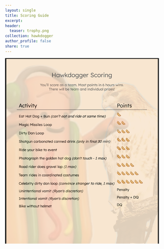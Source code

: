 ```yaml
---
layout: single
title: Scoring Guide
excerpt: 
header: 
  teaser: trophy.png
collection: hawkdogger
author_profile: false
share: true
---
```


![](images/scoring_guide.PNG)


